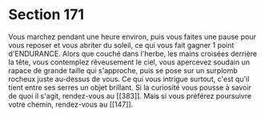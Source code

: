 # Section 171

Vous marchez pendant une heure environ, puis vous faites une pause pour vous reposer et vous abriter du soleil, ce qui vous fait gagner 1 point d'ENDURANCE. Alors que couché dans l'herbe, les mains croisées derrière la tête, vous contemplez rêveusement le ciel, vous apercevez soudain un rapace de grande taille qui s'approche, puis se pose sur un surplomb rocheux juste au-dessus de vous. Ce qui vous intrigue surtout, c'est qu'il tient entre ses serres un objet brillant. Si la curiosité vous pousse à savoir de quoi il s'agit, rendez-vous au [[383]]. Mais si vous préférez poursuivre votre chemin, rendez-vous au [[147]].